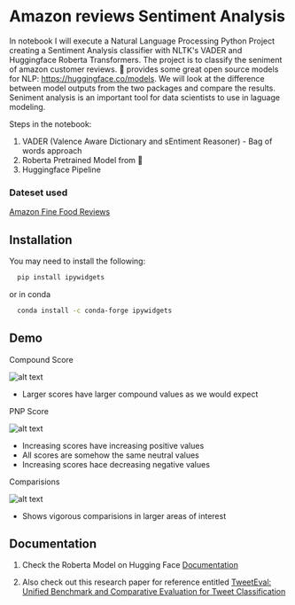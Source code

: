 
# Amazon reviews Sentiment Analysis

In notebook I will execute a Natural Language Processing Python Project creating a Sentiment Analysis classifier with NLTK's VADER and Huggingface Roberta Transformers. The project is to classify the seniment of amazon customer reviews. 🤗  provides some great open source models for NLP: https://huggingface.co/models. We will look at the difference between model outputs from the two packages and compare the results. Seniment analysis is an important tool for data scientists to use in laguage modeling.

Steps in the notebook:
1. VADER (Valence Aware Dictionary and sEntiment Reasoner) - Bag of words approach
2. Roberta Pretrained Model from 🤗
3. Huggingface Pipeline

### Dateset used
[Amazon Fine Food Reviews](https://www.kaggle.com/datasets/snap/amazon-fine-food-reviews)


## Installation

You may need to install the following:

```bash
  pip install ipywidgets
```
or in conda
```bash
  conda install -c conda-forge ipywidgets
```
    
## Demo
Compound Score

![alt text](https://github.com/aryanaarav/aa_repo/blob/master/Sentiment%20Analysis/Amazonreviews/ss/CompoundScore.jpg)
* Larger scores have larger compound values as we would expect

PNP Score

![alt text](https://github.com/aryanaarav/aa_repo/blob/master/Sentiment%20Analysis/Amazonreviews/ss/PNPscore.jpg)
* Increasing scores have increasing positive values
* All scores are somehow the same neutral values
* Increasing scores hace decreasing negative values

Comparisions

![alt text](https://github.com/aryanaarav/aa_repo/blob/master/Sentiment%20Analysis/Amazonreviews/ss/Comparision.jpg)
* Shows vigorous comparisions in larger areas of interest

## Documentation

1. Check the Roberta Model on Hugging Face [Documentation](https://huggingface.co/cardiffnlp/twitter-roberta-base-sentiment)

2. Also check out this research paper for reference entitled [TweetEval: Unified Benchmark and Comparative Evaluation for Tweet Classification](https://aclanthology.org/2020.findings-emnlp.148/)
